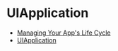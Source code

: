 # UIApplication

- [Managing Your App's Life Cycle](https://developer.apple.com/documentation/uikit/core_app/managing_your_app_s_life_cycle)
- [UIApplication](https://developer.apple.com/documentation/uikit/uiapplication)


